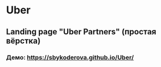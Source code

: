 # Uber
## Landing page "Uber Partners" (простая вёрстка)
### Демо: https://sbykoderova.github.io/Uber/
